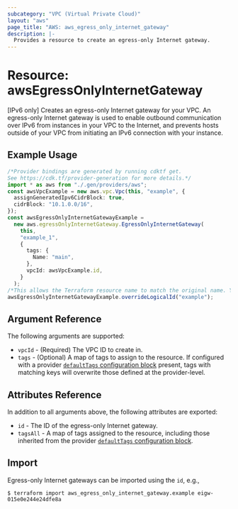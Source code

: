 ```yaml
---
subcategory: "VPC (Virtual Private Cloud)"
layout: "aws"
page_title: "AWS: aws_egress_only_internet_gateway"
description: |-
  Provides a resource to create an egress-only Internet gateway.
---
```


# Resource: awsEgressOnlyInternetGateway

\[IPv6 only] Creates an egress-only Internet gateway for your VPC.
An egress-only Internet gateway is used to enable outbound communication
over IPv6 from instances in your VPC to the Internet, and prevents hosts
outside of your VPC from initiating an IPv6 connection with your instance.

## Example Usage

```typescript
/*Provider bindings are generated by running cdktf get.
See https://cdk.tf/provider-generation for more details.*/
import * as aws from "./.gen/providers/aws";
const awsVpcExample = new aws.vpc.Vpc(this, "example", {
  assignGeneratedIpv6CidrBlock: true,
  cidrBlock: "10.1.0.0/16",
});
const awsEgressOnlyInternetGatewayExample =
  new aws.egressOnlyInternetGateway.EgressOnlyInternetGateway(
    this,
    "example_1",
    {
      tags: {
        Name: "main",
      },
      vpcId: awsVpcExample.id,
    }
  );
/*This allows the Terraform resource name to match the original name. You can remove the call if you don't need them to match.*/
awsEgressOnlyInternetGatewayExample.overrideLogicalId("example");

```

## Argument Reference

The following arguments are supported:

* `vpcId` - (Required) The VPC ID to create in.
* `tags` - (Optional) A map of tags to assign to the resource. If configured with a provider [`defaultTags` configuration block](https://registry.terraform.io/providers/hashicorp/aws/latest/docs#default_tags-configuration-block) present, tags with matching keys will overwrite those defined at the provider-level.

## Attributes Reference

In addition to all arguments above, the following attributes are exported:

* `id` - The ID of the egress-only Internet gateway.
* `tagsAll` - A map of tags assigned to the resource, including those inherited from the provider [`defaultTags` configuration block](https://registry.terraform.io/providers/hashicorp/aws/latest/docs#default_tags-configuration-block).

## Import

Egress-only Internet gateways can be imported using the `id`, e.g.,

```console
$ terraform import aws_egress_only_internet_gateway.example eigw-015e0e244e24dfe8a
```
